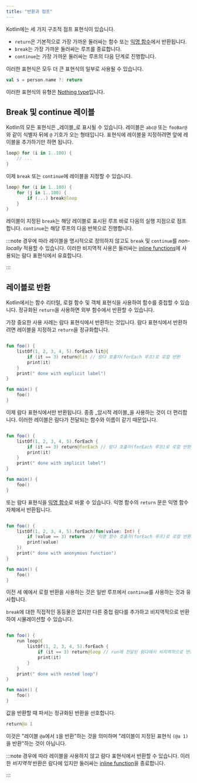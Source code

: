 ```yaml
---
title: "반환과 점프"
---
```

Kotlin에는 세 가지 구조적 점프 표현식이 있습니다.

* `return`은 기본적으로 가장 가까운 둘러싸는 함수 또는 [익명 함수](lambdas#anonymous-functions)에서 반환됩니다.
* `break`는 가장 가까운 둘러싸는 루프를 종료합니다.
* `continue`는 가장 가까운 둘러싸는 루프의 다음 단계로 진행합니다.

이러한 표현식은 모두 더 큰 표현식의 일부로 사용될 수 있습니다.

```kotlin
val s = person.name ?: return
```

이러한 표현식의 유형은 [Nothing type](exceptions#the-nothing-type)입니다.

## Break 및 continue 레이블

Kotlin의 모든 표현식은 _레이블_로 표시될 수 있습니다.
레이블은 `abc@` 또는 `fooBar@`와 같이 식별자 뒤에 `@` 기호가 오는 형태입니다.
표현식에 레이블을 지정하려면 앞에 레이블을 추가하기만 하면 됩니다.

```kotlin
loop@ for (i in 1..100) {
    // ...
}
```

이제 `break` 또는 `continue`에 레이블을 지정할 수 있습니다.

```kotlin
loop@ for (i in 1..100) {
    for (j in 1..100) {
        if (...) break@loop
    }
}
```

레이블이 지정된 `break`는 해당 레이블로 표시된 루프 바로 다음의 실행 지점으로 점프합니다.
`continue`는 해당 루프의 다음 반복으로 진행합니다.

:::note
경우에 따라 레이블을 명시적으로 정의하지 않고도 `break` 및 `continue`를 *non-locally* 적용할 수 있습니다.
이러한 비지역적 사용은 둘러싸는 [inline functions](inline-functions#break-and-continue)에 사용되는 람다 표현식에서 유효합니다.

:::

## 레이블로 반환

Kotlin에서는 함수 리터럴, 로컬 함수 및 객체 표현식을 사용하여 함수를 중첩할 수 있습니다.
정규화된 `return`을 사용하면 외부 함수에서 반환할 수 있습니다.

가장 중요한 사용 사례는 람다 표현식에서 반환하는 것입니다. 람다 표현식에서 반환하려면
레이블을 지정하고 `return`을 정규화합니다.

```kotlin

fun foo() {
    listOf(1, 2, 3, 4, 5).forEach lit@{
        if (it == 3) return@lit // 람다 호출자(forEach 루프)로 로컬 반환
        print(it)
    }
    print(" done with explicit label")
}

fun main() {
    foo()
}
```

이제 람다 표현식에서만 반환됩니다. 종종 _암시적 레이블_을 사용하는 것이 더 편리합니다. 이러한 레이블은
람다가 전달되는 함수와 이름이 같기 때문입니다.

```kotlin

fun foo() {
    listOf(1, 2, 3, 4, 5).forEach {
        if (it == 3) return@forEach // 람다 호출자(forEach 루프)로 로컬 반환
        print(it)
    }
    print(" done with implicit label")
}

fun main() {
    foo()
}
```

또는 람다 표현식을 [익명 함수](lambdas#anonymous-functions)로 바꿀 수 있습니다.
익명 함수의 `return` 문은 익명 함수 자체에서 반환됩니다.

```kotlin

fun foo() {
    listOf(1, 2, 3, 4, 5).forEach(fun(value: Int) {
        if (value == 3) return  // 익명 함수 호출자(forEach 루프)로 로컬 반환
        print(value)
    })
    print(" done with anonymous function")
}

fun main() {
    foo()
}
```

이전 세 예에서 로컬 반환을 사용하는 것은 일반 루프에서 `continue`를 사용하는 것과 유사합니다.

`break`에 대한 직접적인 동등물은 없지만 다른 중첩 람다를 추가하고 비지역적으로 반환하여 시뮬레이션할 수 있습니다.

```kotlin

fun foo() {
    run loop@{
        listOf(1, 2, 3, 4, 5).forEach {
            if (it == 3) return@loop // run에 전달된 람다에서 비지역적으로 반환
            print(it)
        }
    }
    print(" done with nested loop")
}

fun main() {
    foo()
}
```

값을 반환할 때 파서는 정규화된 반환을 선호합니다.

```kotlin
return@a 1
```

이것은 "레이블 `@a`에서 `1`을 반환"하는 것을 의미하며 "레이블이 지정된 표현식 `(@a 1)`을 반환"하는 것이 아닙니다.

:::note
경우에 따라 레이블을 사용하지 않고 람다 표현식에서 반환할 수 있습니다. 이러한 *비지역적* 반환은
람다에 있지만 둘러싸는 [inline function](inline-functions#returns)을 종료합니다.

:::
